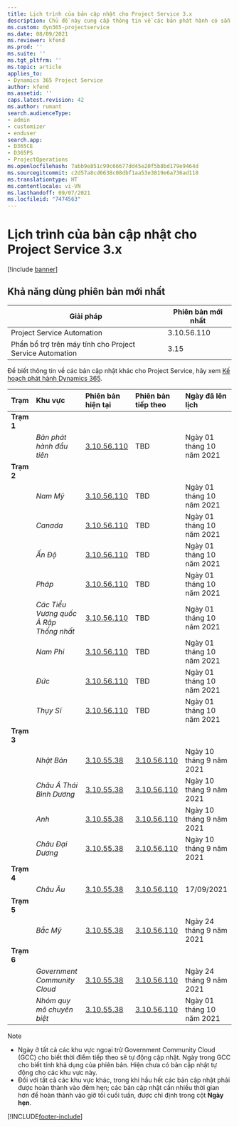 ```yaml
---
title: Lịch trình của bản cập nhật cho Project Service 3.x
description: Chủ đề này cung cấp thông tin về các bản phát hành có sẵn và sắp tới của Dynamics 365 Project Service Automation.
ms.custom: dyn365-projectservice
ms.date: 08/09/2021
ms.reviewer: kfend
ms.prod: ''
ms.suite: ''
ms.tgt_pltfrm: ''
ms.topic: article
applies_to:
- Dynamics 365 Project Service
author: kfend
ms.assetid: ''
caps.latest.revision: 42
ms.author: rumant
search.audienceType:
- admin
- customizer
- enduser
search.app:
- D365CE
- D365PS
- ProjectOperations
ms.openlocfilehash: 7abb9e851c99c66677dd45e20f5b8bd179e9464d
ms.sourcegitcommit: c2d57a8cd6638c08dbf1aa53e3819e6a736ad118
ms.translationtype: HT
ms.contentlocale: vi-VN
ms.lasthandoff: 09/07/2021
ms.locfileid: "7474563"
---
```

# <a name="update-release-schedule-for-project-service-3x"></a>Lịch trình của bản cập nhật cho Project Service 3.x

[!include [banner](../includes/psa-now-project-operations.md)]

## <a name="latest-version-availability"></a>Khả năng dùng phiên bản mới nhất

| Giải pháp  | Phiên bản mới nhất |
|-------|----|
| Project Service Automation    | 3.10.56.110 |
| Phần bổ trợ trên máy tính cho Project Service Automation                | 3.15          |

Để biết thông tin về các bản cập nhật khác cho Project Service, hãy xem [Kế hoạch phát hành Dynamics 365](/dynamics365/release-plans/). 

| Trạm  | Khu vực | Phiên bản hiện tại | Phiên bản tiếp theo |  Ngày đã lên lịch
| :---   | :---   | :---   | :---   |:---   |         
|<strong>Trạm 1</strong> | |  |  | |
| | <i>Bản phát hành đầu tiên</i> | [3.10.56.110](whats-new-ur-35.md) | TBD | Ngày 01 tháng 10 năm 2021
|<strong>Trạm 2</strong> | |  |  | |
| | <i>Nam Mỹ</i> | [3.10.56.110](whats-new-ur-35.md) | TBD | Ngày 01 tháng 10 năm 2021
| | <i>Canada</i> | [3.10.56.110](whats-new-ur-35.md) | TBD | Ngày 01 tháng 10 năm 2021
| | <i>Ấn Độ</i> | [3.10.56.110](whats-new-ur-35.md) | TBD | Ngày 01 tháng 10 năm 2021
| | <i>Pháp</i> | [3.10.56.110](whats-new-ur-35.md) | TBD | Ngày 01 tháng 10 năm 2021
| | <i>Các Tiểu Vương quốc Ả Rập Thống nhất</i> | [3.10.56.110](whats-new-ur-35.md) | TBD | Ngày 01 tháng 10 năm 2021
| | <i>Nam Phi</i> | [3.10.56.110](whats-new-ur-35.md) | TBD | Ngày 01 tháng 10 năm 2021
| | <i>Đức</i> | [3.10.56.110](whats-new-ur-35.md) | TBD | Ngày 01 tháng 10 năm 2021
| | <i>Thụy Sĩ</i> | [3.10.56.110](whats-new-ur-35.md) | TBD | Ngày 01 tháng 10 năm 2021
|<strong>Trạm 3</strong> | |  |  | |
| | <i>Nhật Bản</i> | [3.10.55.38](whats-new-ur-34.md) | [3.10.56.110](whats-new-ur-35.md) | Ngày 10 tháng 9 năm 2021
| | <i>Châu Á Thái Bình Dương</i> | [3.10.55.38](whats-new-ur-34.md) | [3.10.56.110](whats-new-ur-35.md) | Ngày 10 tháng 9 năm 2021
| | <i>Anh</i> | [3.10.55.38](whats-new-ur-34.md) | [3.10.56.110](whats-new-ur-35.md) | Ngày 10 tháng 9 năm 2021
| | <i>Châu Đại Dương</i> | [3.10.55.38](whats-new-ur-34.md) | [3.10.56.110](whats-new-ur-35.md) | Ngày 10 tháng 9 năm 2021
|<strong>Trạm 4</strong> | |  |  | |
| | <i>Châu Âu</i> | [3.10.55.38](whats-new-ur-34.md) | [3.10.56.110](whats-new-ur-35.md) | 17/09/2021
|<strong>Trạm 5</strong> | |  |  | |
| | <i>Bắc Mỹ</i> | [3.10.55.38](whats-new-ur-34.md) | [3.10.56.110](whats-new-ur-35.md) | Ngày 24 tháng 9 năm 2021
|<strong>Trạm 6</strong> | |  |  | |
| | <i>Government Community Cloud</i> | [3.10.55.38](whats-new-ur-34.md) | [3.10.56.110](whats-new-ur-35.md) | Ngày 24 tháng 9 năm 2021
| | <i>Nhóm quy mô chuyên biệt</i> | [3.10.55.38](whats-new-ur-34.md) | [3.10.56.110](whats-new-ur-35.md) | Ngày 01 tháng 10 năm 2021

>[!Note]
> - Ngày ở tất cả các khu vực ngoại trừ Government Community Cloud (GCC) cho biết thời điểm tiếp theo sẽ tự động cập nhật. Ngày trong GCC cho biết tính khả dụng của phiên bản. Hiện chưa có bản cập nhật tự động cho các khu vực này.
> - Đối với tất cả các khu vực khác, trong khi hầu hết các bản cập nhật phải được hoàn thành vào đêm hẹn; các bản cập nhật cần nhiều thời gian hơn để hoàn thành vào giờ tối cuối tuần, được chỉ định trong cột **Ngày hẹn**.


[!INCLUDE[footer-include](../includes/footer-banner.md)]
